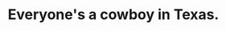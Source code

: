 ---
categories: [photos]
added-at: August 29, 2014 at 08:30PM
thumbnail: http://ift.tt/1zUibGs
title: Everyone's a cowboy in Texas.
source: http://ift.tt/1pS9kEk
---